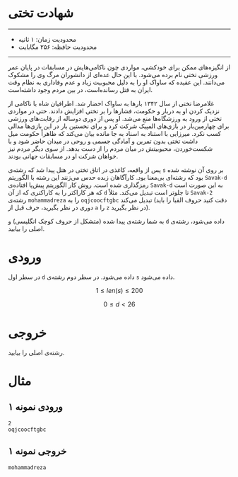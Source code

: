 # شهادت تختی

----------

+ محدودیت زمان: ۱ ثانیه
+ محدودیت حافظه: ۲۵۶ مگابایت

----------
از انگیزه‌های ممکن برای خودکشی، مواردی چون ناکامی‌هایش در مسابقات در پایان عمر ورزشی تختی نام برده می‌شود. با این حال
عده‌ای از دانشوران مرگ وی را مشکوک می‌دانند. این عقیده که ساواک او را به دلیل محبوبیت زیاد و عدم وفاداری به نظام وقت
ایران به قتل رسانده‌است، در بین مردم وجود داشته‌است.

غلامرضا تختی از سال ۱۳۴۲ بارها به ساواک احضار شد. اطرافیان شاه با ناکامی از نزدیک کردن او به دربار و حکومت، فشارها را بر
تختی افزایش دادند. حتی در مواردی تختی از ورود به ورزشگاه‌ها منع می‌شد. او پس از دوری دوساله از رقابت‌های ورزشی برای
چهارمین‌بار در بازی‌های المپیک شرکت کرد و برای نخستین بار در این بازی‌ها مدالی کسب نکرد. میرزایی با استناد به اسناد به
جا مانده بیان می‌کند که ظاهراً حکومت میل داشت تختی بدون تمرین و آمادگی جسمی و روحی در میدان حاضر شود و با شکست‌خوردن،
محبوبیتش در میان مردم را از دست بدهد. از سوی دیگر مردم نیز خواهان شرکت او در مسابقات جهانی بودند.

پس از واقعه، کاغذی در اتاق تختی در هتل پیدا شد که رشته‌ی `s` بر روی آن نوشته شده بود که رشته‌ای بی‌معنا بود. کارآگاهان
زبده حدس می‌زنند این رشته با الگوریتم `Savak-d` رمزگذاری شده است. روش کار الگوریتم پیش‌پا افتاده‌ی `Savak-d` به این صورت
است
که هر کاراکتر را به کاراکتری که از آن `d` تا جلوتر است تبدیل می‌کند. مثلاً `Savak-2` رشته‌ی `mohammadreza` را
به `oqjcoocftgbc`
تبدیل می‌کند (دقت کنید حروف الفبا را باید دوری در نظر بگیرید، حرف قبل از `a` را `z` در نظر بگیرید).

به شما رشته‌ی پیدا شده (متشکل از حروف کوچک انگلیسی‌) و `d` داده می‌شود، رشته‌ی اصلی را بیابید.

# ورودی

در سطر اول `d` داده می‌شود. در سطر دوم رشته‌ی `s` داده می‌شود.

$$1 \le len(s) \le 200$$

$$0 \le d < 26$$

# خروجی

رشته‌ی اصلی را بیابید.

# مثال

## ورودی نمونه ۱

```
2
oqjcoocftgbc
```

## خروجی نمونه ۱

```
mohammadreza
```
